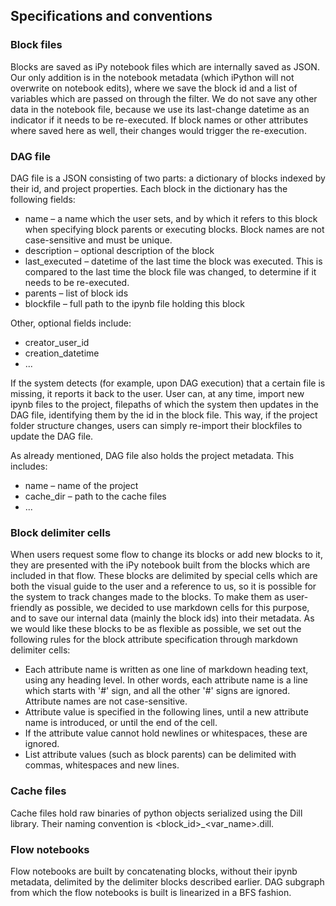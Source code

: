 ## Specifications and conventions

### Block files
Blocks are saved as iPy notebook files which are internally saved as JSON. Our only addition is in the notebook metadata (which iPython will not overwrite on notebook edits), where we save the block id and a list of variables which are passed on through the filter. We do not save any other data in the notebook file, because we use its last-change datetime as an indicator if it needs to be re-executed. If block names or other attributes where saved here as well, their changes would trigger the re-execution.

### DAG file
DAG file is a JSON consisting of two parts: a dictionary of blocks indexed by their id, and project properties. Each block in the dictionary has the following fields:
 - name – a name which the user sets, and by which it refers to this block when specifying block parents or executing blocks. Block names are not case-sensitive and must be unique.
 - description – optional description of the block
 - last_executed – datetime of the last time the block was executed. This is compared to the last time the block file was changed, to determine if it needs to be re-executed.
 - parents – list of block ids
 - blockfile – full path to the ipynb file holding this block
 
Other, optional fields include:
 - creator_user_id
 - creation_datetime
 - ...
 
 If the system detects (for example, upon DAG execution) that a certain file is missing, it reports it back to the user. User can, at any time, import new ipynb files to the project, filepaths of which the system then updates in the DAG file, identifying them by the id in the block file. This way, if the project folder structure changes, users can simply re-import their blockfiles to update the DAG file.
 
 As already mentioned, DAG file also holds the project metadata. This includes:
 - name – name of the project
 - cache_dir – path to the cache files
 - ...

### Block delimiter cells
When users request some flow to change its blocks or add new blocks to it, they are presented with the iPy notebook built from the blocks which are included in that flow. These blocks are delimited by special cells which are both the visual guide to the user and a reference to us, so it is possible for the system to track changes made to the blocks. To make them as user-friendly as possible, we decided to use markdown cells for this purpose, and to save our internal data (mainly the block ids) into their metadata. As we would like these blocks to be as flexible as possible, we set out the following rules for the block attribute specification through markdown delimiter cells:
 - Each attribute name is written as one line of markdown heading text, using any heading level. In other words, each attribute name is a line which starts with '\#' sign, and all the other '\#' signs are ignored. Attribute names are not case-sensitive.
 - Attribute value is specified in the following lines, until a new attribute name is introduced, or until the end of the cell.
 - If the attribute value cannot hold newlines or whitespaces, these are ignored.
 - List attribute values (such as block parents) can be delimited with commas, whitespaces and new lines.

### Cache files
Cache files hold raw binaries of python objects serialized using the Dill library. Their naming convention is <block_id>\_<var_name>.dill.

### Flow notebooks
Flow notebooks are built by concatenating blocks, without their ipynb metadata, delimited by the delimiter blocks described earlier. DAG subgraph from which the flow notebooks is built is linearized in a BFS fashion.
